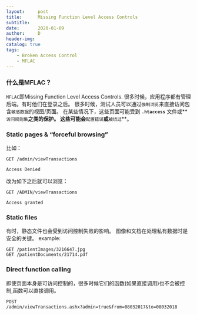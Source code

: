 ```yaml
---
layout:     post
title:      Missing Function Level Access Controls  
subtitle:   
date:       2020-01-09
author:     D
header-img: 
catalog: true
tags:
    - Broken Access Control
    - MFLAC 
---
```


### 什么是MFLAC？
`MFLAC`即Missing Function Level Access Controls.
很多时候，应用程序都有管理后端。有时他们在登录之后。
很多时候，测试人员可以通过`强制浏览`来直接访问包含`敏感数据`的视图/页面。
在某些情况下，这些页面可能受到 **`.htaccess`** 文件或**`访问规则集`**之类的保护。
这些可能会**`配置错误`**或**`被绕过`**。

### Static pages & “forceful browsing” 
比如：
```
GET /admin/viewTransactions

Access Denied
```
改为如下之后就可以浏览：
```
GET /ADMIN/viewTransactions

Access granted
```

### Static files
有时，静态文件也会受到访问控制失败的影响。
图像和文档在处理私有数据时是安全的关键。
example:
```
GET /patientImages/3216647.jpg
GET /patientDocuments/21714.pdf
```

### Direct function calling
即使页面本身是可访问控制的，很多时候它们的函数(如果直接调用)也不会被控制,函数可以直接调用。
```
POST
/admin/viewTransactions.ashx?admin=true&from=08032017&to=08032018
```
